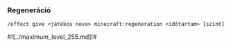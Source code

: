 ### Regeneráció

```
/effect give <játékos neve> minecraft:regeneration <időtartam> [szint]
```

#![../maximum_level_255.md]!#
